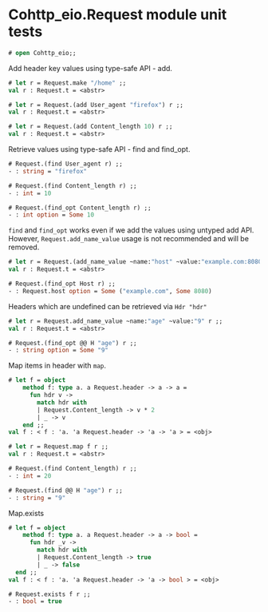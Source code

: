 # Cohttp_eio.Request module unit tests

```ocaml
# open Cohttp_eio;;
```

Add header key values using type-safe API - add.

```ocaml
# let r = Request.make "/home" ;;
val r : Request.t = <abstr>

# let r = Request.(add User_agent "firefox") r ;;
val r : Request.t = <abstr>

# let r = Request.(add Content_length 10) r ;;
val r : Request.t = <abstr>
```

Retrieve values using type-safe API - find and find_opt.

```ocaml
# Request.(find User_agent r) ;;
- : string = "firefox"

# Request.(find Content_length r) ;;
- : int = 10

# Request.(find_opt Content_length r) ;;
- : int option = Some 10
```

`find` and `find_opt` works even if we add the values using untyped add API. However, 
`Request.add_name_value` usage is not recommended and will be removed.

```ocaml
# let r = Request.(add_name_value ~name:"host" ~value:"example.com:8080") r ;;
val r : Request.t = <abstr>

# Request.(find_opt Host r) ;;
- : Request.host option = Some ("example.com", Some 8080)
```

Headers which are undefined can be retrieved via `Hdr "hdr"`

```ocaml
# let r = Request.add_name_value ~name:"age" ~value:"9" r ;;
val r : Request.t = <abstr>

# Request.(find_opt @@ H "age") r ;;
- : string option = Some "9"
```

Map items in header with `map`.

```ocaml
# let f = object
    method f: type a. a Request.header -> a -> a =
      fun hdr v ->
        match hdr with
        | Request.Content_length -> v * 2
        | _ -> v
    end ;;
val f : < f : 'a. 'a Request.header -> 'a -> 'a > = <obj>

# let r = Request.map f r ;; 
val r : Request.t = <abstr>

# Request.(find Content_length) r ;;
- : int = 20

# Request.(find @@ H "age") r ;;
- : string = "9"
```

Map.exists

```ocaml
# let f = object
    method f: type a. a Request.header -> a -> bool =
      fun hdr _v ->
        match hdr with
        | Request.Content_length -> true
        | _ -> false
  end ;;
val f : < f : 'a. 'a Request.header -> 'a -> bool > = <obj>

# Request.exists f r ;;
- : bool = true
```

